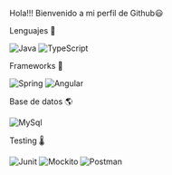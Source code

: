 Hola!!! Bienvenido a mi perfil de Github😃

Lenguajes 🦾

![Java](https://svg2raster.fileformat.info/vlz.jsp?svg=%2Flogos%2Fjava%2Fjava-ar21.svg&width=100&height=0)   ![TypeScript](https://svg2raster.fileformat.info/vlz.jsp?svg=%2Flogos%2Ftypescriptlang%2Ftypescriptlang-ar21.svg&width=100&height=0)

Frameworks 🧰

![Spring](https://svg2raster.fileformat.info/vlz.jsp?svg=%2Flogos%2Fspringio%2Fspringio-ar21.svg&width=100&height=0)  ![Angular](https://svg2raster.fileformat.info/vlz.jsp?svg=%2Flogos%2Fangular%2Fangular-ar21.svg&width=100&height=0) 

Base de datos 🌎

![MySql](https://svg2raster.fileformat.info/vlz.jsp?svg=%2Flogos%2Fmysql%2Fmysql-ar21.svg&width=100&height=0)

Testing 🌡

![Junit](https://i.ibb.co/MgfvTX3/junit.png)
![Mockito](https://i.ibb.co/5jQZW6W/aaaaa.png)
![Postman](https://svg2raster.fileformat.info/vlz.jsp?svg=%2Flogos%2Fgetpostman%2Fgetpostman-ar21.svg&width=100&height=0)




![]()
<!--
**GuidoNicolini/GuidoNicolini** is a ✨ _special_ ✨ repository because its `README.md` (this file) appears on your GitHub profile.

Here are some ideas to get you started:

- 🔭 I’m currently working on ...
- 🌱 I’m currently learning ...
- 👯 I’m looking to collaborate on ...
- 🤔 I’m looking for help with ...
- 💬 Ask me about ...
- 📫 How to reach me: ...
- 😄 Pronouns: ...
- ⚡ Fun fact: ...
-->
